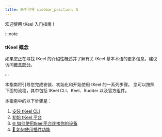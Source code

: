 ```yaml
---
title: 新手引导 sidebar_position: 5
---
```



欢迎使用 tKeel 入门指南！


:::note

### tKeel 概念

如果您正在寻找 tKeel 的介绍性概述并了解有关 tKeel
基本术语的更多信息，建议访问[概念部分](/internal_concepts/platform)。

:::

本指南将引导您完成安装、初始化和开始使用 tKeel 的一系列步骤。 您可以按照下面的流程，其中包括 tKeel CLI、Keel、Rudder 以及官方组件。

本指南中的以下步骤是：

1. [安装 tKeel CLI](./cli.md)
1. [初始 tKeel 平台](./init.md)
1. [🌐 如何使用tkeel平台连接你的设备](./how_to_access_device.md)
1. [🚀 如何使用插件功能](./how-to-use-plugin.md)

